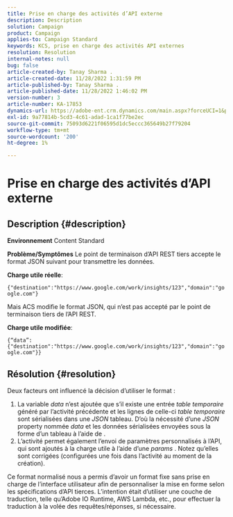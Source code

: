 ```yaml
---
title: Prise en charge des activités d’API externe
description: Description
solution: Campaign
product: Campaign
applies-to: Campaign Standard
keywords: KCS, prise en charge des activités API externes
resolution: Resolution
internal-notes: null
bug: false
article-created-by: Tanay Sharma .
article-created-date: 11/28/2022 1:31:59 PM
article-published-by: Tanay Sharma .
article-published-date: 11/28/2022 1:46:02 PM
version-number: 3
article-number: KA-17853
dynamics-url: https://adobe-ent.crm.dynamics.com/main.aspx?forceUCI=1&pagetype=entityrecord&etn=knowledgearticle&id=ad079903-216f-ed11-9562-6045bd006239
exl-id: 9a77814b-5cd3-4c61-adad-1ca1f77be2ec
source-git-commit: 75093d6221f06595d1dc5eccc365649b27f79204
workflow-type: tm+mt
source-wordcount: '200'
ht-degree: 1%

---
```


# Prise en charge des activités d’API externe

## Description {#description}

<b>Environnement</b>
Content Standard


<b>Problème/Symptômes</b>
Le point de terminaison d’API REST tiers accepte le format JSON suivant pour transmettre les données.

<b>Charge utile réelle</b>:

`{"destination":"https://www.google.com/work/insights/123","domain":"google.com"}`



Mais ACS modifie le format JSON, qui n’est pas accepté par le point de terminaison tiers de l’API REST.

<b>Charge utile modifiée</b>:

`{“data”:{"destination":"https://www.google.com/work/insights/123","domain":"google.com"}}`




## Résolution {#resolution}




Deux facteurs ont influencé la décision d’utiliser le format :

1. La variable *data* n’est ajoutée que s’il existe une entrée *table temporaire* généré par l’activité précédente et les lignes de celle-ci *table temporaire* sont sérialisées dans une *JSON* tableau. D’où la nécessité d’une *JSON* property nommée *data* et les données sérialisées envoyées sous la forme d’un tableau à l’aide de .
2. L’activité permet également l’envoi de paramètres personnalisés à l’API, qui sont ajoutés à la charge utile à l’aide d’une *params* . Notez qu’elles sont corrigées (configurées une fois dans l’activité au moment de la création).




Ce format normalisé nous a permis d’avoir un format fixe sans prise en charge de l’interface utilisateur afin de personnaliser la mise en forme selon les spécifications d’API tierces. L’intention était d’utiliser une couche de traduction, telle qu’Adobe IO Runtime, AWS Lambda, etc., pour effectuer la traduction à la volée des requêtes/réponses, si nécessaire.
